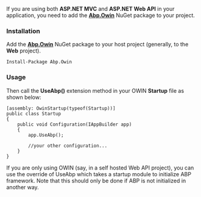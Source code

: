 If you are using both **ASP.NET MVC** and **ASP.NET Web API** in your
application, you need to add the
[**Abp.Owin**](https://www.nuget.org/packages/Abp.Owin) NuGet package to
your project.

### Installation

Add the [**Abp.Owin**](https://www.nuget.org/packages/Abp.Owin) NuGet
package to your host project (generally, to the **Web** project).

    Install-Package Abp.Owin

### Usage

Then call the **UseAbp()** extension method in your OWIN **Startup** file as
shown below:

    [assembly: OwinStartup(typeof(Startup))]
    public class Startup
    {
        public void Configuration(IAppBuilder app)
        {
            app.UseAbp();

            //your other configuration...
        }
    }

If you are only using OWIN (say, in a self hosted Web API project), you
can use the override of UseAbp which takes a startup module to initialize
ABP framework. Note that this should only be done if ABP is not
initialized in another way.
